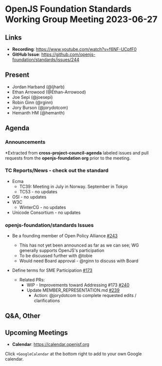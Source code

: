 # OpenJS Foundation Standards Working Group Meeting 2023-06-27

## Links

* **Recording**: https://www.youtube.com/watch?v=f6NF-UCpfF0
* **GitHub Issue**: https://github.com/openjs-foundation/standards/issues/244

## Present

* Jordan Harband (@ljharb)
* Ethan Arrowood (@Ethan-Arrowood)
* Joe Sepi (@joesepi)
* Robin Ginn (@rginn)
* Jory Burson (@jorydotcom)
* Hemanth HM (@hemanth)

## Agenda

### Announcements

*Extracted from **cross-project-council-agenda** labeled issues and pull requests from the **openjs-foundation org** prior to the meeting.

### TC Reports/News - check out the standard
* Ecma
  * TC39: Meeting in July in Norway. September in Tokyo
  * TC53 - no updates
* OSI - no updates
* W3C
  * WinterCG - no updates
* Unicode Consortium - no updates

### openjs-foundation/standards Issues

* Be a founding member of Open Policy Alliance [#243](https://github.com/openjs-foundation/standards/issues/243)
  * This has not yet been announced as far as we can see; WG generally supports OpenJS's participation
  * To be discussed further with @tobie
  * Would need Board approval - @rginn to discuss with Board

* Define terms for SME Participation [#173](https://github.com/openjs-foundation/standards/issues/173)
  * Related PRs:
    * WIP - Improvements toward Addressing #173 [#240](https://github.com/openjs-foundation/standards/pull/240)
    * Update MEMBER_REPRESENTATION.md [#239](https://github.com/openjs-foundation/standards/pull/239)
      * Action: @jorydotcom to complete requested edits / clarifications

## Q&A, Other

## Upcoming Meetings

* **Calendar**: <https://calendar.openjsf.org>

Click `+GoogleCalendar` at the bottom right to add to your own Google calendar.

